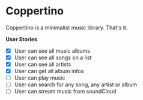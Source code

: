 # Coppertino
Coppertino is a minimalist music library. That's it.

**User Stories**
- [x] User can see all music albums
- [x] User can see all songs on a list
- [x] User can see all artists
- [x] User can get all album infos
- [ ] User can play music
- [ ] User can search for any song, any artist or album
- [ ] User can stream music from soundCloud
